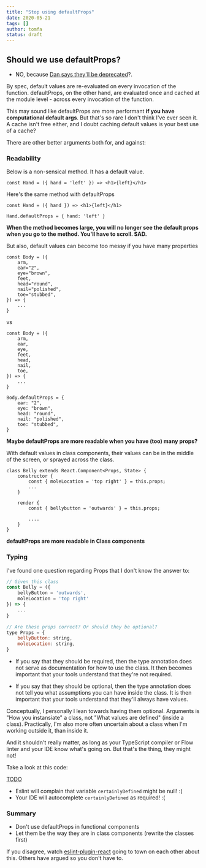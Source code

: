 ```yaml
---
title: "Stop using defaultProps"
date: 2020-05-21
tags: []
author: tomfa
status: draft
---
```


## Should we use defaultProps? 

- NO, because [Dan says they'll be deprecated](https://twitter.com/dan\_abramov/status/1133878326358171650])?. 


By spec, default values are re-evaluated on every invocation of the function. defaultProps, on the other hand, are evaluated once and cached at the module level - across every invocation of the function. 

This may sound like defaultProps are more performant **if you have computational default args**. But that's so rare I don't think I've ever seen it. A cache isn't free either, and I doubt caching default values is your best use of a cache?

There are other better arguments both for, and against:

### Readability

Below is a non-sensical method. It has a default value.

```
const Hand = ({ hand = 'left' }) => <h1>{left}</h1>
```

Here's the same method with defaultProps

```
const Hand = ({ hand }) => <h1>{left}</h1>

Hand.defaultProps = { hand: 'left' } 
```

**When the method becomes large, you will no longer see the default props when you go to the method. You'll have to scroll. SAD.**

But also, default values can become too messy if you have many properties

```
const Body = ({ 
    arm, 
    ear="2", 
    eye="brown", 
    feet, 
    head="round", 
    nail="polished", 
    toe="stubbed", 
}) => {
    ...
}
```

vs 

```
const Body = ({ 
    arm, 
    ear,
    eye,
    feet, 
    head,
    nail,
    toe,
}) => {
    ...
}

Body.defaultProps = { 
    ear: "2", 
    eye: "brown", 
    head: "round", 
    nail: "polished", 
    toe: "stubbed", 
}
```

**Maybe defaultProps are more readable when you have (too) many props?**

With default values in class components, their values can be in the middle of the screen, or sprayed across the class.

```
class Belly extends React.Component<Props, State> {
    constructor {
        const { moleLocation = 'top right' } = this.props;
        ...
    }

    render {
        const { bellybutton = 'outwards' } = this.props;

        ....
    }
}
```

**defaultProps are more readable in Class components**

### Typing

I've found one question regarding Props that I don't know the answer to:

```javascript
// Given this class
const Belly = ({ 
    bellyButton = 'outwards', 
    moleLocation = 'top right'
}) => {
    ...
}

// Are these props correct? Or should they be optional?
type Props = {
    bellyButton: string,
    moleLocation: string,
}
```

- If you say that they should be required, then the type annotation does not
serve as documentation for how to use the class. It then becomes important that your tools understand that they're not required.

- If you say that they should be optional, then the type annotation does not
tell you what assumptions you can have inside the class. It is then important that your tools understand that they'll always have values.


Conceptually, I personally I lean towards having them optional. Arguments is "How you instansiate" a class, not "What values are defined" (inside a class). Practically, I'm also more often uncertain about a class when I'm working outside it, than inside it.

And it shouldn't really matter, as long as your TypeScript compiler or Flow 
linter and your IDE know what's going on. But that's the thing, they might not!

Take a look at this code:

[TODO]()

- Eslint will complain that variable `certainlyDefined` might be null! :(
- Your IDE will autocomplete `certainlyDefined` as required! :(

### Summary

- Don't use defaultProps in functional components
- Let them be the way they are in class components (rewrite the classes first)

If you disagree, watch [eslint-plugin-react](https://github.com/yannickcr/eslint-plugin-react/issues/1009) going to town on each other about this. Others have argued so you don't have to.